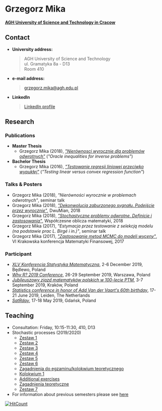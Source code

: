 # Grzegorz Mika 
[**AGH University of Science and Technology in Cracow**](https://www.agh.edu.pl/)

## Contact

- **University address:**  
  > AGH University of Science and Technology  
  > ul. Gramatyka 8a - D13  
  > Room 410
- **e-mail address:**  
  > grzegorz.mika@agh.edu.pl
- **LinkedIn**  
  > [LinkedIn profile](https://www.linkedin.com/in/grzegorzwmika/)

## Research

### Publications
- **Master Thesis**
  - Grzegorz Mika (2018), [_"Nierównosci wyrocznie dla problemów odwrotnych"_](https://github.com/GrzegorzMika/Academia/blob/master/msc/finalMika.pdf) (_"Oracle inequalities for inverse problems"_)  
- **Bachelor Thesis** 
  - Grzegorz Mika (2016), [_"Testowanie regresji liniowej przeciwko wypukłej"_](https://github.com/GrzegorzMika/Academia/blob/master/bsc/G.W.Mika%20Praca%20licencjacka.pdf) (_"Testing linear versus convex regression function"_)
  
### Talks & Posters
- Grzegorz Mika (2018), _"Nierówności wyrocznie w problemach odwrotnych"_, seminar talk
- Grzegorz Mika (2018), [_"Dekonwolucja zaburzonego sygnału. Podejście przez wyrocznie"_](https://github.com/GrzegorzMika/Academia/blob/master/posters/2018/dwumian/dwumian.pdf), DwuMian, 2018
- Grzegorz Mika (2018), [_"Stochastyczne problemy odwrotne. Definicje i zastosowania"_](https://github.com/GrzegorzMika/Academia/blob/master/presentations/2018/wspolczesne_oblicza_matematyki/Oblicza.pdf), Współczesne oblicza matematyki, 2018
- Grzegorz Mika (2017), _"Estymacja przez testowanie z selekcją modelu (na podstawie prac L.
Birgé i in.)"_, seminar talk 
- Grzegorz Mika (2017), [_"Zastosowanie metod MCMC do modeli wyceny"_](https://github.com/GrzegorzMika/Academia/blob/master/presentations/2017/krakowska_konferencja_matematyki_finansowej/MCMC.pdf), VI Krakowska konferencja Matematyki Finansowej, 2017

### Participant
- [_XLV Konferencja Statystyka Matematyczna_](https://www.impan.pl/en/activities/banach-center/conferences/19-xlvstatistic), 2-6 December 2019, Będlewo, Poland
- [_Why R? 2019 Conference_](http://whyr.pl/2019/), 26-29 September 2019, Warszawa, Poland
- [_Jubileuszowy zjazd matematyków polskich w 100-lecie PTM_](https://100latptm.matinf.uj.edu.pl/), 3-7 September 2019, Kraków, Poland
- [_Statistics conference in honor of Add Van der Vaart's 60th birthday_](http://pub.math.leidenuniv.nl/~schmidthieberaj/aadbirthday/), 17-21 June 2019, Leiden, The Netherlands
- [_SatRday_](https://gdansk2019.satrdays.org/), 17-18 May 2019, Gdańsk, Poland

## Teaching
- Consultation: Friday, 10:15-11:30, 410, D13
- Stochastic processes (2019/2020)  
    - [Zestaw 1](https://github.com/GrzegorzMika/Academia/blob/master/lectures/Procesy_stochastyczne/Zestaw1_PS_2020.pdf)  
    - [Zestaw 2](https://github.com/GrzegorzMika/Academia/blob/master/lectures/Procesy_stochastyczne/Zestaw2_PS_2020.pdf)
    - [Zestaw 3](https://github.com/GrzegorzMika/Academia/blob/master/lectures/Procesy_stochastyczne/Zestaw3_PS_2020.pdf)
    - [Zestaw 4](https://github.com/GrzegorzMika/Academia/blob/master/lectures/Procesy_stochastyczne/Zestaw4_PS_2020.pdf)
    - [Zestaw 5](https://github.com/GrzegorzMika/Academia/blob/master/lectures/Procesy_stochastyczne/Zestaw5_PS_2020.pdf)
    - [Zestaw 6](https://github.com/GrzegorzMika/Academia/blob/master/lectures/Procesy_stochastyczne/Zestaw6_PS_2020.pdf)
    - [Zagadnienia do egzaminu/kolokwium teoretycznego](https://github.com/GrzegorzMika/Academia/blob/master/lectures/Procesy_stochastyczne/Zagadnienia.pdf)
    - [Kolokwium 1](https://github.com/GrzegorzMika/Academia/blob/master/lectures/Procesy_stochastyczne/Kolokwium1.pdf)
    - [Additional exercises](https://github.com/GrzegorzMika/Academia/blob/master/lectures/Procesy_stochastyczne/numeryka.pdf)
    - [Zagadnienia teoretyczne](https://github.com/GrzegorzMika/Academia/blob/master/lectures/Procesy_stochastyczne/wylosowane.pdf)
    - [Zestaw 7](https://github.com/GrzegorzMika/Academia/blob/master/lectures/Procesy_stochastyczne/Zestaw7_PS_2020.pdf)
- For information about previous semesters please see [here]()

[![HitCount](http://hits.dwyl.io/GrzegorzMika/Academia.svg)](http://hits.dwyl.io/GrzegorzMika/Academia)

